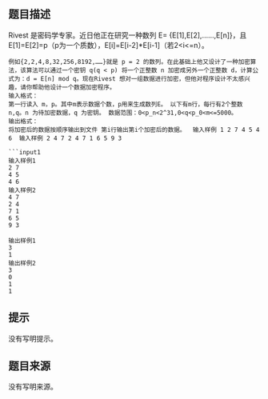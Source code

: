 ## 题目描述

Rivest 是密码学专家。近日他正在研究一种数列 E= {E[1],E[2],……,E[n]}，且 E[1]=E[2]=p（p为一个质数），E[i]=E[i-2]*E[i-1]（若2<i<=n）。

```
例如{2,2,4,8,32,256,8192,……}就是 p = 2 的数列。在此基础上他又设计了一种加密算法，该算法可以通过一个密钥 q(q < p) 将一个正整数 n 加密成另外一个正整数 d，计算公式为：d = E[n] mod q。现在Rivest 想对一组数据进行加密，但他对程序设计不太感兴趣，请你帮助他设计一个数据加密程序。
输入格式：
第一行读入 m，p。其中m表示数据个数，p用来生成数列E。 以下有m行，每行有2个整数 n,q。n 为待加密数据，q 为密钥。 数据范围：0<p_n<2^31,0<q<p_0<m<=5000。
输出格式：
将加密后的数据按顺序输出到文件 第i行输出第i个加密后的数据。  输入样例 1 2 7 4 5 4 6  输入样例 2 4 7 2 4 7 1 6 5 9 3

```input1
输入样例1 
2 7 
4 5 
4 6 
输入样例2 
4 7 
2 4 
7 1 
6 5 
9 3
```

```output1
输出样例1
3
1
输出样例2
3
0
1
1
```

## 提示

没有写明提示。

## 题目来源

没有写明来源。

